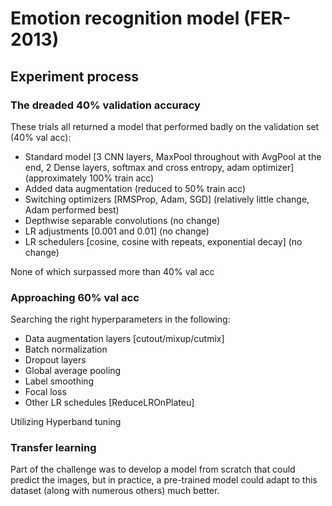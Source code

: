 # Emotion recognition model (FER-2013)
## Experiment process
### The dreaded 40% validation accuracy
These trials all returned a model that performed badly on the validation set (40% val acc):
- Standard model [3 CNN layers, MaxPool throughout with AvgPool at the end, 2 Dense layers, softmax and cross entropy, adam optimizer] (approximately 100% train acc)
- Added data augmentation (reduced to 50% train acc)
- Switching optimizers [RMSProp, Adam, SGD] (relatively little change, Adam performed best)
- Depthwise separable convolutions (no change)
- LR adjustments [0.001 and 0.01] (no change)
- LR schedulers [cosine, cosine with repeats, exponential decay] (no change)

None of which surpassed more than 40% val acc

### Approaching 60% val acc
Searching the right hyperparameters in the following:
- Data augmentation layers [cutout/mixup/cutmix]
- Batch normalization
- Dropout layers
- Global average pooling
- Label smoothing
- Focal loss
- Other LR schedules [ReduceLROnPlateu]

Utilizing Hyperband tuning


### Transfer learning
Part of the challenge was to develop a model from scratch that could predict the images, but in practice, a pre-trained model could adapt to this dataset (along with numerous others) much better.